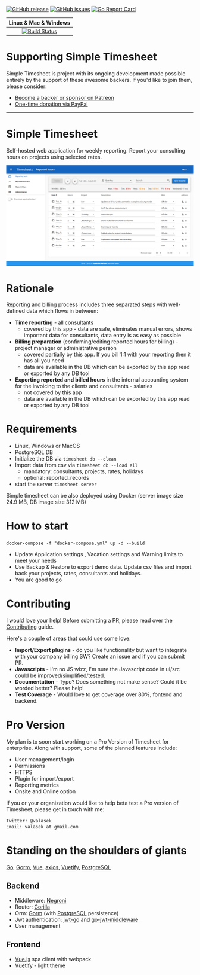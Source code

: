 [![GitHub release](https://img.shields.io/github/release-pre/valasek/timesheet.svg)](https://github.com/valasek/timesheet/releases)
[![GitHub issues](https://img.shields.io/github/issues/valasek/timesheet.svg)](https://github.com/valasek/timesheet/issues)
[![Go Report Card](https://goreportcard.com/badge/github.com/valasek/timesheet)](https://goreportcard.com/report/github.com/valasek/timesheet)


| **Linux & Mac & Windows** |
| :-----------------------: |
| [![Build Status](https://travis-ci.org/valasek/timesheet.svg?branch=master)](https://travis-ci.org/valasek/timesheet) |

# Supporting Simple Timesheet

Simple Timesheet is project with its ongoing development made possible entirely by the support of these awesome backers. If you'd like to join them, please consider:

- [Become a backer or sponsor on Patreon](https://www.patreon.com/valasek)
- [One-time donation via PayPal](https://paypal.me/StanislavValasek)

---

# Simple Timesheet

Self-hosted web application for weekly reporting. Report your consulting hours on projects using selected rates.

![Screencast](screenshots/screencast.gif?raw=true "Screencast")

# Rationale

Reporting and billing process includes three separated steps with well-defined data which flows in between:
* **Time reporting** - all consultants
  * covered by this app - data are safe, eliminates manual errors, shows important data for consultants, data entry is as easy as possible
* **Billing preparation** (confirming/editing reported hours for billing) - project manager or administrative person
  * covered partially by this app. If you bill 1:1 with your reporting then it has all you need
  * data are available in the DB which can be exported by this app read or exported by any DB tool
* **Exporting reported and billed hours** in the internal accounting system for the invoicing to the clients and consultants - salaries
  * not covered by this app
  * data are available in the DB which can be exported by this app read or exported by any DB tool

# Requirements

- Linux, Windows or MacOS
- PostgreSQL DB
- Initialize the DB via `timesheet db --clean`
- Import data from csv via `timesheet db --load all`
  - mandatory: consultants, projects, rates, holidays
  - optional: reported_records
- start the server `timesheet server`

Simple timesheet can be also deployed using Docker (server image size 24.9 MB, DB image size 312 MB)

# How to start
`docker-compose -f "docker-compose.yml" up -d --build`
- Update Application settings , Vacation settings and Warning limits to meet your needs
- Use Backup & Restore to export demo data. Update csv files and import back your projects, rates, consultants and holidays.
- You are good to go 


# Contributing

I would love your help! Before submitting a PR, please read over the [Contributing](CONTRIBUTING.md) guide.

Here's a couple of areas that could use some love:

* **Import/Export plugins** - do you like functionality but want to integrate with your company billing SW? Create an issue and if you can submit PR.
* **Javascripts** - I'm no JS wizz, I'm sure the Javascript code in ui/src could be improved/simplified/tested.  
* **Documentation** - Typo? Does something not make sense? Could it be worded better? Please help!
* **Test Coverage** - Would love to get coverage over 80%, fontend and backend.


# Pro Version

My plan is to soon start working on a Pro Version of Timesheet for enterprise. Along with support, some of the planned features include:

* User management/login
* Permissions
* HTTPS
* Plugin for import/export 
* Reporting metrics
* Onsite and Online option

If you or your organization would like to help beta test a Pro version of Timesheet, please get in touch with me:

    Twitter: @valasek
    Email: valasek at gmail.com

# Standing on the shoulders of giants

[Go](https://golang.org/), [Gorm](https://gorm.io/), [Vue](https://vuejs.org/), [axios](https://github.com/axios/axios), [Vuetify](https://vuetifyjs.com/en/), [PostgreSQL](https://www.postgresql.org/)

## Backend

- Middleware: [Negroni](https://github.com/urfave/negroni)
- Router: [Gorilla](https://github.com/gorilla/mux)
- Orm: [Gorm](https://github.com/jinzhu/gorm) (with [PostgreSQL](https://www.postgresql.org/) persistence)
- Jwt authentication: [jwt-go](https://github.com/dgrijalva/jwt-go) and [go-jwt-middleware](https://github.com/auth0/go-jwt-middleware)
- User management

## Frontend

- [Vue.js](https://vuejs.org/) spa client with webpack
- [Vuetify](https://vuetifyjs.com/en/) - light theme
